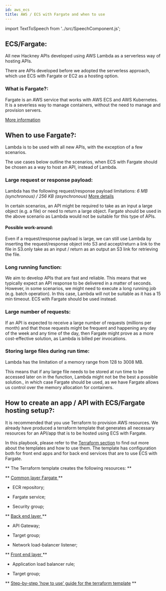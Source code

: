 ```yaml
---
id: aws_ecs
title: AWS / ECS with Fargate and when to use
---
```


import TextToSpeech from '../src/SpeechComponent.js';

<TextToSpeech>

## ECS/Fargate:

All new Hackney APIs developed using AWS Lambda as a serverless way of hosting APIs.

There are APIs developed before we adopted the serverless approach, which use ECS with Fargate or EC2 as a hosting option.
### What is Fargate?:

Fargate is an AWS service that works with AWS ECS and AWS Kubernetes. It is a severless way to manage containers, without the need to manage and provision servers.

[More information](https://aws.amazon.com/fargate/)
##  When to use Fargate?:

Lambda is to be used with all new APIs, with the exception of a few scenarios.

The use cases below outline the scenarios, when ECS with Fargate should be chosen as a way to host an API, instead of Lambda.

### Large request or response payload:

Lambda has the following request/response payload limitations: _6 MB (synchronous) / 256 KB (asynchronous)_ [More details](https://docs.aws.amazon.com/lambda/latest/dg/gettingstarted-limits.html)

In certain scenarios, an API might be required to take as an input a large object (e.g. a file) or need to return a large object. Fargate should be used in the above scenario as Lambda would not be suitable for this type of APIs.
#### Possible work-around:

Even if a request/response payload is large, we can still use Lambda by inserting the request/response object into S3 and accept/return a link to the file in S3.only take as an input / return as an output an S3 link for retrieving the file.
### Long running function:

We aim to develop APIs that are fast and reliable. This means that we typically expect an API response to be delivered in a matter of seconds.
However, in some scenarios, we might need to execute a long running job (e.g. batch operation). In this case, Lambda will not be suitable as it has a 15 min timeout. ECS with Fargate should be used instead.
### Large number of requests:

If an API is expected to receive a large number of requests (millions per month) and that those requests might be frequent and happening any day of the week and any time of the day, then Fargate might prove as a more cost-effective solution, as Lambda is billed per invocations.

### Storing large files during run time:
Lambda has the limitation of a memory range from 128 to 3008 MB.

This means that if any large file needs to be stored at run time to be accessed later on in the function, Lambda might not be the best a possible solution., in which case Fargate should be used, as we have  Fargate allows us control over the memory allocation for containers.

## How to create an app / API with ECS/Fargate hosting setup?:

It is recommended that you use Terraform to provision AWS resources. We already have produced a terraform template that generates all necessary resources for an API/app that is to be hosted using ECS with Fargate.

In this playbook, please refer to the [Terraform section](/infrastructure) to find out more about the templates and how to use them. The template has configuration both for front end apps and for back end services that are to use ECS with Fargate.

** The Terraform template creates the following resources: **

**  <u> Common layer Fargate  </u> **

  - ECR repository;

  - Fargate service;

  - Security group;

** <u> Back end layer </u> **

  - API Gateway;

  - Target group;

  - Network load-balancer listener;

** <u> Front end layer </u> **

  - Application load balancer rule;

  - Target group;

** [Step-by-step 'how to use' guide for the terraform template](https://docs.google.com/document/d/1Wwj0HTBuSPjQ0ym9dtnGc7pM4x4cfA7OsAbr4YVnsWI/edit#heading=h.bbczall7icfy
) **

</TextToSpeech>